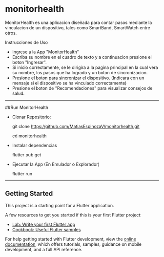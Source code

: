 # monitorhealth

MonitorHealth es una aplicacion diseñada para contar pasos mediante la vinculacion de un dispositivo, tales como SmartBand, SmartWatch entre otros.

Instrucciones de Uso

- Ingrese a la App "MonitorHealth"
- Escriba su nombre en el cuadro de texto y a continuacion presione el boton "Ingresar".
- Si inicio correctamente, se le dirigira a la pagina principal en la cual vera su nombre, los pasos que ha logrado y un boton de sincronizacion.
- Presione el boton para sincronizar el dispositivo. (Indicara con un mensaje si el dispositivo se ha vinculado correctamente)
- Presione el boton de "Recomendaciones" para visualizar consejos de salud.


------------------------------------


##Run MonitorHealth

- Clonar Repositorio:

    git clone https://github.com/MatiasEspinozaV/monitorhealth.git
    
    cd monitorhealth

- Instalar dependencias

    flutter pub get

- Ejecutar la App (En Emulador o Explorador)

    flutter run


------------------------------------

## Getting Started

This project is a starting point for a Flutter application.

A few resources to get you started if this is your first Flutter project:

- [Lab: Write your first Flutter app](https://docs.flutter.dev/get-started/codelab)
- [Cookbook: Useful Flutter samples](https://docs.flutter.dev/cookbook)

For help getting started with Flutter development, view the
[online documentation](https://docs.flutter.dev/), which offers tutorials,
samples, guidance on mobile development, and a full API reference.
